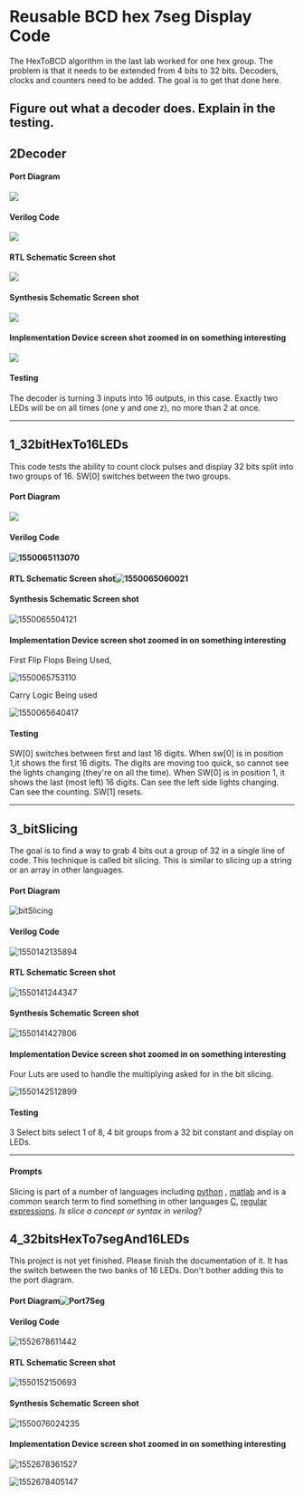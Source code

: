 

# Reusable BCD hex 7seg Display Code

The  HexToBCD algorithm in the last lab worked for one hex group. The problem is that it needs to be extended from 4 bits to 32 bits. Decoders, clocks and counters need to be added. The goal is to get that done here.

## Figure out what a decoder does. Explain in the testing.

## 2Decoder

#### Port Diagram

![](C:\Users\SET253-08U.HCCMAIN\Documents\GitHub\ENES247\lab3-ReusableBCDhex7segDisplayCode\PORT.png)



#### Verilog Code

![](C:\Users\SET253-08U.HCCMAIN\Documents\GitHub\ENES247\lab3-ReusableBCDhex7segDisplayCode\0decoderVCODE.png)



#### RTL Schematic Screen shot

![](C:\Users\SET253-08U.HCCMAIN\Documents\GitHub\ENES247\lab3-ReusableBCDhex7segDisplayCode\RTL_Schematic.png)



#### Synthesis Schematic Screen shot

![](C:\Users\SET253-08U.HCCMAIN\Documents\GitHub\ENES247\lab3-ReusableBCDhex7segDisplayCode\Synthesis_Schematic.png)

#### Implementation Device screen shot zoomed in on something interesting

![](C:\Users\SET253-08U.HCCMAIN\Documents\GitHub\ENES247\lab3-ReusableBCDhex7segDisplayCode\Implementation_Device.png)



#### Testing

The decoder is turning 3 inputs into 16 outputs, in this case. Exactly two LEDs will be on all times (one y and one z), no more than 2 at once. 

 

___

## 1_32bitHexTo16LEDs

This code tests the ability to count clock pulses and display 32 bits split into two groups of 16. SW[0] switches between the two groups. 

#### Port Diagram

![](C:\Users\SET253-08U.HCCMAIN\Documents\GitHub\ENES247\lab3-ReusableBCDhex7segDisplayCode\PORT_2.png)



#### Verilog Code

#### ![1550065113070](1550065113070.png)

#### RTL Schematic Screen shot![1550065060021](1550065060021.png)

#### 

#### Synthesis Schematic Screen shot

![1550065504121](1550065504121.png)

#### Implementation Device screen shot zoomed in on something interesting

First Flip Flops Being Used, 

![1550065753110](1550065753110.png)

Carry Logic Being used

![1550065640417](1550065640417.png)

#### Testing

SW[0] switches between first and last 16 digits. When sw[0] is in position 1,it shows the first 16 digits. The digits are moving too quick, so cannot see the lights changing (they're on all the time). When SW[0] is in position 1, it shows the last (most left) 16 digits. Can see the left side lights changing. Can see the counting. SW[1] resets.

___

## 3_bitSlicing

The goal  is to find a way to grab 4 bits out a group of 32 in a single line of code.  This technique is called bit slicing.  This is similar to slicing up a string or an array in other languages. 

#### Port Diagram

![bitSlicing](bitSlicing.svg)

#### Verilog Code 

![1550142135894](1550142135894.png)

#### RTL Schematic Screen shot

![1550141244347](1550141244347.png)

#### Synthesis Schematic Screen shot

![1550141427806](1550141427806.png)

#### Implementation Device screen shot zoomed in on something interesting

Four Luts are used to handle the multiplying asked for in the bit slicing.

![1550142512899](1550142512899.png)

#### Testing

3 Select bits select 1 of 8, 4 bit groups from a 32 bit constant and display on LEDs.  

------

#### Prompts

Slicing is part of a number of languages including  [python](https://www.programiz.com/python-programming/methods/built-in/slice) , [matlab](https://stackoverflow.com/questions/11318724/matlabs-slice-function-not-working-as-desired) and is a common search term to find something in other languages [C](https://stackoverflow.com/questions/14618342/copying-a-subset-of-an-array-into-another-array-array-slicing-in-c), [regular expressions](https://stackoverflow.com/questions/35578470/how-to-slice-characters-from-string-using-regex). *Is slice a concept or syntax in verilog*?

## 4_32bitsHexTo7segAnd16LEDs

This project is not yet finished. Please finish the documentation of it. It has  the switch between the two banks of 16 LEDs. Don't bother adding this to the port diagram. 

#### Port Diagram![Port7Seg](Port7Seg.svg)



#### Verilog Code

![1552678611442](1552678611442.png)



#### RTL Schematic Screen shot 

![1550152150693](1550152150693.png)

#### Synthesis Schematic Screen shot

![1550076024235](1550076024235.png)

#### Implementation Device screen shot zoomed in on something interesting

![1552678361527](1552678361527.png)



![1552678405147](1552678405147.png)



#### 

